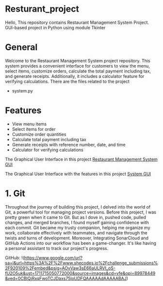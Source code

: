 # Resturant_project
Hello, This repository contains Restaurant Management System Project. GUI-based project in Python using module Tkinter

# General
Welcome to the Restaurant Management System project repository. This system provides a convenient interface for customers to view the menu, select items, customize orders, calculate the total payment including tax, and generate receipts. Additionally, it includes a calculator feature for verifying calculations. There are the files related to the project
- system.py
# Features
- View menu items
- Select items for order
- Customize order quantities
- Calculate total payment including tax
- Generate receipts with reference number, date, and time
- Calculator for verifying calculations

The Graphical User Interface in this project [Restaurant Management System GUI](https://github.com/TasniaSanta/Resturant_project/blob/main/Gui_screenshort.png)
<!--[![GUI](https://github.com/TasniaSanta/Resturant_project/blob/main/Gui_screenshort.png)]-->
<!--[![Restaurant Management System GUI](Gui_screenshort.png)]-->

<!--[![Restaurant Management System GUI](Gui_screenshort.png)](https://github.com/TasniaSanta/Resturant_project/blob/main/Gui_screenshort.png)-->

The Graphical User Interface with the features in this project [System GUI](https://github.com/TasniaSanta/Resturant_project/blob/main/Gui_screenshort_total.png)

# 1. Git
Throughout the journey of building this project, I delved into the world of Git, a powerful tool for managing project versions. Before this project, I was pretty green when it came to Git. But as I dove in, pushed code, pulled changes, and merged branches, I found myself gaining confidence with each commit. Git became my trusty companion, helping me organize my work, collaborate effectively with teammates, and navigate through the twists and turns of development. Moreover, Integrating SonarCloud and GitHub Actions into our workflow has been a game-changer. It's like having a personal assistant to track our project's progress.

GitHub: 
!(https://www.google.com/url?sa=i&url=https%3A%2F%2Fwww.shecodes.io%2Fchallenge_submissions%2F920109%2Fembed&psig=AOvVaw3sE66aULRVI_oS-fU2O5uk&ust=1711715050772000&source=images&cd=vfe&opi=89978449&ved=0CBIQjRxqFwoTCJDaxs75loUDFQAAAAAdAAAAABAJ)

